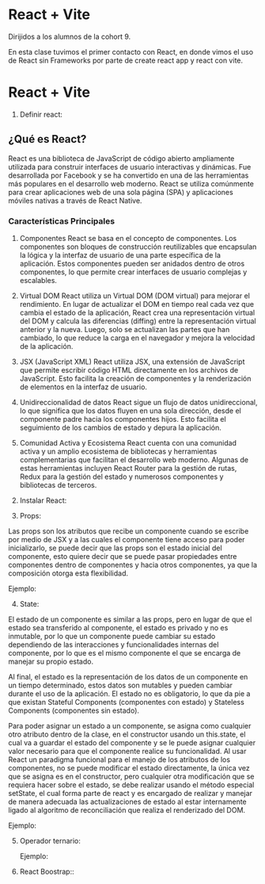 # React + Vite

Dirijidos a los alumnos de la cohort 9.

En esta clase tuvimos el primer contacto con React, en donde vimos el uso de React sin Frameworks por parte de create react app y react con vite.


# React + Vite

1) Definir react:

## ¿Qué es React?
React es una biblioteca de JavaScript de código abierto ampliamente utilizada para construir interfaces de usuario interactivas y dinámicas. Fue desarrollada por Facebook y se ha convertido en una de las herramientas más populares en el desarrollo web moderno. React se utiliza comúnmente para crear aplicaciones web de una sola página (SPA) y aplicaciones móviles nativas a través de React Native.

### Características Principales
1. Componentes
React se basa en el concepto de componentes. Los componentes son bloques de construcción reutilizables que encapsulan la lógica y la interfaz de usuario de una parte específica de la aplicación. Estos componentes pueden ser anidados dentro de otros componentes, lo que permite crear interfaces de usuario complejas y escalables.

2. Virtual DOM
React utiliza un Virtual DOM (DOM virtual) para mejorar el rendimiento. En lugar de actualizar el DOM en tiempo real cada vez que cambia el estado de la aplicación, React crea una representación virtual del DOM y calcula las diferencias (diffing) entre la representación virtual anterior y la nueva. Luego, solo se actualizan las partes que han cambiado, lo que reduce la carga en el navegador y mejora la velocidad de la aplicación.

3. JSX (JavaScript XML)
React utiliza JSX, una extensión de JavaScript que permite escribir código HTML directamente en los archivos de JavaScript. Esto facilita la creación de componentes y la renderización de elementos en la interfaz de usuario.

4. Unidireccionalidad de datos
React sigue un flujo de datos unidireccional, lo que significa que los datos fluyen en una sola dirección, desde el componente padre hacia los componentes hijos. Esto facilita el seguimiento de los cambios de estado y depura la aplicación.

5. Comunidad Activa y Ecosistema
React cuenta con una comunidad activa y un amplio ecosistema de bibliotecas y herramientas complementarias que facilitan el desarrollo web moderno. Algunas de estas herramientas incluyen React Router para la gestión de rutas, Redux para la gestión del estado y numerosos componentes y bibliotecas de terceros.

2) Instalar React:

3) Props:

Las props son los atributos que recibe un componente cuando se escribe por medio de JSX y a las cuales el componente tiene acceso para poder inicializarlo, se puede decir que las props son el estado inicial del componente, esto quiere decir que se puede pasar propiedades entre componentes dentro de componentes y hacia otros componentes, ya que la composición otorga esta flexibilidad.

  Ejemplo:

4) State:

El estado de un componente es similar a las props, pero en lugar de que el estado sea transferido al componente, el estado es privado y no es inmutable, por lo que un componente puede cambiar su estado dependiendo de las interacciones y funcionalidades internas del componente, por lo que es el mismo componente el que se encarga de manejar su propio estado.

Al final, el estado es la representación de los datos de un componente en un tiempo determinado, estos datos son mutables y pueden cambiar durante el uso de la aplicación. El estado no es obligatorio, lo que da pie a que existan Stateful Components (componentes con estado) y Stateless Components (componentes sin estado).

Para poder asignar un estado a un componente, se asigna como cualquier otro atributo dentro de la clase, en el constructor usando un this.state, el cual va a guardar el estado del componente y se le puede asignar cualquier valor necesario para que el componente realice su funcionalidad. Al usar React un paradigma funcional para el manejo de los atributos de los componentes, no se puede modificar el estado directamente, la única vez que se asigna es en el constructor, pero cualquier otra modificación que se requiera hacer sobre el estado, se debe realizar usando el método especial setState, el cual forma parte de react y es encargado de realizar y manejar de manera adecuada las actualizaciones de estado al estar internamente ligado al algoritmo de reconciliación que realiza el renderizado del DOM.

  Ejemplo:

5) Operador ternario:

   Ejemplo:

6) React Boostrap::


